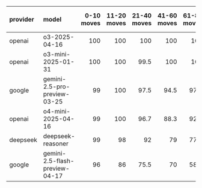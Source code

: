 | provider   | model                          |   0-10 moves |   11-20 moves |   21-40 moves |   41-60 moves |   61-80 moves |   81-100 moves |
|:-----------|:-------------------------------|-------------:|--------------:|--------------:|--------------:|--------------:|---------------:|
| openai     | o3-2025-04-16                  |          100 |           100 |         100   |         100   |         100   |          100   |
| openai     | o3-mini-2025-01-31             |          100 |           100 |          99.5 |         100   |         100   |           99.5 |
| google     | gemini-2.5-pro-preview-03-25   |           99 |           100 |          97.5 |          94.5 |          97.3 |           96   |
| openai     | o4-mini-2025-04-16             |           99 |           100 |          96.7 |          88.3 |          92.5 |           95   |
| deepseek   | deepseek-reasoner              |           99 |            98 |          92   |          79   |          77.5 |           83.5 |
| google     | gemini-2.5-flash-preview-04-17 |           96 |            86 |          75.5 |          70   |          58.5 |           65   |